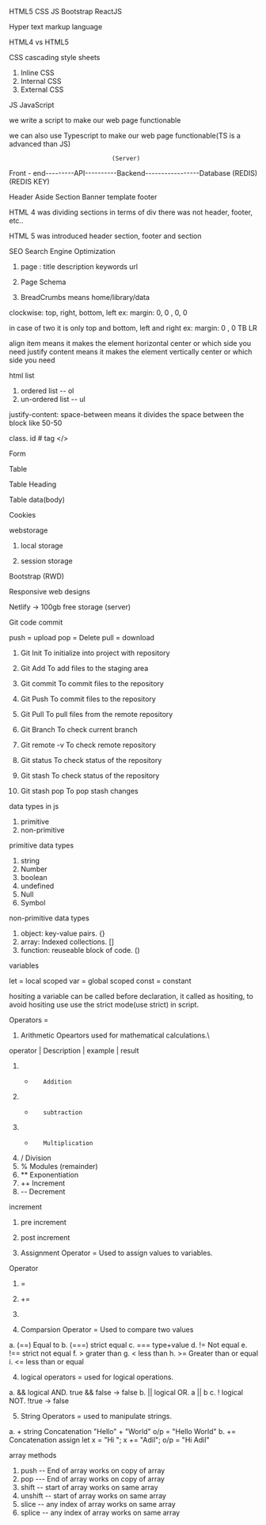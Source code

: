 HTML5
CSS
JS
Bootstrap
ReactJS

Hyper text markup language 

HTML4 vs HTML5

CSS
cascading style sheets
1. Inline CSS
2. Internal CSS
3. External CSS

JS
JavaScript

we write a script to make our web page functionable

we can also use Typescript to make our web page functionable(TS is a advanced than JS)

                                 (Server)
Front - end---------API----------Backend-----------------Database
                    (REDIS)
                    (REDIS KEY)










Header
Aside
Section
Banner
template
footer

HTML 4 was dividing sections in terms of div 
there was not header, footer, etc..

HTML 5 was introduced header section, footer and section

SEO
Search Engine Optimization

1. page :
title
description
keywords
url

2. Page Schema

3. BreadCrumbs means home/library/data

clockwise: top, right, bottom, left
ex: margin: 0,   0 ,    0,     0

in case of two
it is only top and bottom, left and right
ex: margin: 0 , 0
            TB  LR

align item means it makes the element horizontal center or which side you need
justify content means it makes the element vertically center or which side you need

html list
1. ordered list -- ol
2. un-ordered list -- ul

justify-content: space-between means it divides the space between the block like 50-50

class.
id #
tag </>

Form

Table

Table Heading 

Table data(body)

Cookies

webstorage

1. local storage

2. session storage

Bootstrap (RWD)

Responsive web designs

Netlify -> 100gb free storage (server)

Git code commit

push = upload
pop = Delete
pull = download

1. Git Init
To initialize into project with repository

2. Git Add
To add files to the staging area

3. Git commit 
To commit files to the repository

4. Git Push
To commit files to the repository

5. Git Pull
To pull files from the remote repository

6. Git Branch
To check current branch

7. Git remote -v
To check remote repository

8. Git status
To check status of the repository

9. Git stash
To check status of the repository

10. Git stash pop
To pop stash changes

data types in js
1. primitive
2. non-primitive

primitive data types
1. string
2. Number
3. boolean
4. undefined
5. Null
6. Symbol

non-primitive data types
1. object: key-value pairs. {}
2. array: Indexed collections. []
3. function: reuseable block of code. ()

variables

let = local scoped
var = global scoped
const = constant

hositing
a variable can be called before declaration, it called as hositing, to avoid hositing use use the strict mode(use strict) in script.

Operators = 

1. Arithmetic Opeartors used for mathematical calculations.\

operator | Description            | example              | result
1. +        Addition
2. -        subtraction
3. *        Multiplication
4. /        Division
5. %        Modules (remainder)
7. **       Exponentiation
8. ++       Increment
9. --       Decrement

increment
1. pre increment
2. post increment

2. Assignment Operator = Used to assign values to variables.

Operator
1. =
2. +=
3. 

3. Comparsion Operator = Used to compare two values

a. (==)    Equal to
b. (===)   strict equal
c. ===     type+value
d. !=      Not equal
e. !==     strict not equal
f. >       grater than
g. <       less than
h. >=      Greater than or equal
i. <=      less than or equal

4. logical operators = used for logical operations.

a. &&      logical AND. true && false -> false
b. ||      logical OR.  a || b
c. !       logical NOT. !true -> false

5. String Operators = used to manipulate strings.

a. +       string Concatenation     "Hello" + "World"               o/p = "Hello World"
b. +=      Concatenation assign     let x = "Hi "; x += "Adil";     o/p = "Hi Adil"

array methods
1. push -- End of array works on copy of array
2. pop --- End of array works on copy of array
3. shift -- start of array works on same array
4. unshift -- start of array works on same array
5. slice -- any index of array works on same array
6. splice -- any index of array works on same array 

